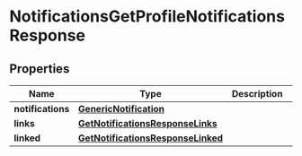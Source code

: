 

# NotificationsGetProfileNotificationsResponse


## Properties

| Name | Type | Description | Notes |
|------------ | ------------- | ------------- | -------------|
|**notifications** | [**GenericNotification**](GenericNotification.md) |  |  [optional] |
|**links** | [**GetNotificationsResponseLinks**](GetNotificationsResponseLinks.md) |  |  [optional] |
|**linked** | [**GetNotificationsResponseLinked**](GetNotificationsResponseLinked.md) |  |  [optional] |



